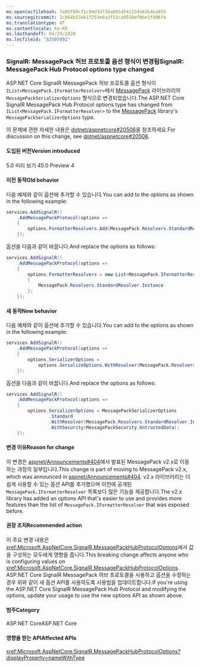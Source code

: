 ```yaml
---
ms.openlocfilehash: 7a05f60cf1c04d3d73dadb54541254a83b4ea855
ms.sourcegitcommit: 1cb64b53eb1f253e6a3f53ca9510ef0be1fd06fe
ms.translationtype: HT
ms.contentlocale: ko-KR
ms.lasthandoff: 04/29/2020
ms.locfileid: "82507092"
---
```

### <a name="signalr-messagepack-hub-protocol-options-type-changed"></a><span data-ttu-id="e44df-101">SignalR: MessagePack 허브 프로토콜 옵션 형식이 변경됨</span><span class="sxs-lookup"><span data-stu-id="e44df-101">SignalR: MessagePack Hub Protocol options type changed</span></span>

<span data-ttu-id="e44df-102">ASP.NET Core SignalR MessagePack 허브 프로토콜 옵션 형식이 `IList<MessagePack.IFormatterResolver>`에서 [MessagePack](https://www.nuget.org/packages/MessagePack) 라이브러리의 `MessagePackSerializerOptions` 형식으로 변경되었습니다.</span><span class="sxs-lookup"><span data-stu-id="e44df-102">The ASP.NET Core SignalR MessagePack Hub Protocol options type has changed from `IList<MessagePack.IFormatterResolver>` to the [MessagePack](https://www.nuget.org/packages/MessagePack) library's `MessagePackSerializerOptions` type.</span></span>

<span data-ttu-id="e44df-103">이 문제에 관한 자세한 내용은 [dotnet/aspnetcore#20506](https://github.com/dotnet/aspnetcore/issues/20506)을 참조하세요.</span><span class="sxs-lookup"><span data-stu-id="e44df-103">For discussion on this change, see [dotnet/aspnetcore#20506](https://github.com/dotnet/aspnetcore/issues/20506).</span></span>

#### <a name="version-introduced"></a><span data-ttu-id="e44df-104">도입된 버전</span><span class="sxs-lookup"><span data-stu-id="e44df-104">Version introduced</span></span>

<span data-ttu-id="e44df-105">5.0 미리 보기 4</span><span class="sxs-lookup"><span data-stu-id="e44df-105">5.0 Preview 4</span></span>

#### <a name="old-behavior"></a><span data-ttu-id="e44df-106">이전 동작</span><span class="sxs-lookup"><span data-stu-id="e44df-106">Old behavior</span></span>

<span data-ttu-id="e44df-107">다음 예제와 같이 옵션에 추가할 수 있습니다.</span><span class="sxs-lookup"><span data-stu-id="e44df-107">You can add to the options as shown in the following example:</span></span>

```csharp
services.AddSignalR()
    .AddMessagePackProtocol(options =>
    {
        options.FormatterResolvers.Add(MessagePack.Resolvers.StandardResolver.Instance);
    });
```

<span data-ttu-id="e44df-108">옵션을 다음과 같이 바꿉니다.</span><span class="sxs-lookup"><span data-stu-id="e44df-108">And replace the options as follows:</span></span>

```csharp
services.AddSignalR()
    .AddMessagePackProtocol(options =>
    {
        options.FormatterResolvers = new List<MessagePack.IFormatterResolver>()
        {
            MessagePack.Resolvers.StandardResolver.Instance
        };
    });
```

#### <a name="new-behavior"></a><span data-ttu-id="e44df-109">새 동작</span><span class="sxs-lookup"><span data-stu-id="e44df-109">New behavior</span></span>

<span data-ttu-id="e44df-110">다음 예제와 같이 옵션에 추가할 수 있습니다.</span><span class="sxs-lookup"><span data-stu-id="e44df-110">You can add to the options as shown in the following example:</span></span>

```csharp
services.AddSignalR()
    .AddMessagePackProtocol(options =>
    {
        options.SerializerOptions =
            options.SerializeOptions.WithResolver(MessagePack.Resolvers.StandardResolver.Instance);
    });
```

<span data-ttu-id="e44df-111">옵션을 다음과 같이 바꿉니다.</span><span class="sxs-lookup"><span data-stu-id="e44df-111">And replace the options as follows:</span></span>

```csharp
services.AddSignalR()
    .AddMessagePackProtocol(options =>
    {
        options.SerializerOptions = MessagePackSerializerOptions
                .Standard
                .WithResolver(MessagePack.Resolvers.StandardResolver.Instance)
                .WithSecurity(MessagePackSecurity.UntrustedData);
    });
```

#### <a name="reason-for-change"></a><span data-ttu-id="e44df-112">변경 이유</span><span class="sxs-lookup"><span data-stu-id="e44df-112">Reason for change</span></span>

<span data-ttu-id="e44df-113">이 변경은 [aspnet/Announcements#404](https://github.com/aspnet/Announcements/issues/404)에서 발표된 MessagePack v2.x로 이동하는 과정의 일부입니다.</span><span class="sxs-lookup"><span data-stu-id="e44df-113">This change is part of moving to MessagePack v2.x, which was announced in [aspnet/Announcements#404](https://github.com/aspnet/Announcements/issues/404).</span></span> <span data-ttu-id="e44df-114">v2.x 라이브러리는 더 쉽게 사용할 수 있는 옵션 API를 추가했으며 이전에 공개된 `MessagePack.IFormatterResolver` 목록보다 많은 기능을 제공합니다.</span><span class="sxs-lookup"><span data-stu-id="e44df-114">The v2.x library has added an options API that's easier to use and provides more features than the list of `MessagePack.IFormatterResolver` that was exposed before.</span></span>

#### <a name="recommended-action"></a><span data-ttu-id="e44df-115">권장 조치</span><span class="sxs-lookup"><span data-stu-id="e44df-115">Recommended action</span></span>

<span data-ttu-id="e44df-116">이 주요 변경 내용은 <xref:Microsoft.AspNetCore.SignalR.MessagePackHubProtocolOptions>에서 값을 구성하는 모두에게 영향을 줍니다.</span><span class="sxs-lookup"><span data-stu-id="e44df-116">This breaking change affects anyone who is configuring values on <xref:Microsoft.AspNetCore.SignalR.MessagePackHubProtocolOptions>.</span></span> <span data-ttu-id="e44df-117">ASP.NET Core SignalR MessagePack 허브 프로토콜을 사용하고 옵션을 수정하는 경우 위와 같이 새 옵션 API를 사용하도록 사용법을 업데이트합니다.</span><span class="sxs-lookup"><span data-stu-id="e44df-117">If you're using the ASP.NET Core SignalR MessagePack Hub Protocol and modifying the options, update your usage to use the new options API as shown above.</span></span>

#### <a name="category"></a><span data-ttu-id="e44df-118">범주</span><span class="sxs-lookup"><span data-stu-id="e44df-118">Category</span></span>

<span data-ttu-id="e44df-119">ASP.NET Core</span><span class="sxs-lookup"><span data-stu-id="e44df-119">ASP.NET Core</span></span>

#### <a name="affected-apis"></a><span data-ttu-id="e44df-120">영향을 받는 API</span><span class="sxs-lookup"><span data-stu-id="e44df-120">Affected APIs</span></span>

<xref:Microsoft.AspNetCore.SignalR.MessagePackHubProtocolOptions?displayProperty=nameWithType>

<!--

#### Affected APIs

`T:Microsoft.AspNetCore.SignalR.MessagePackHubProtocolOptions`

-->
